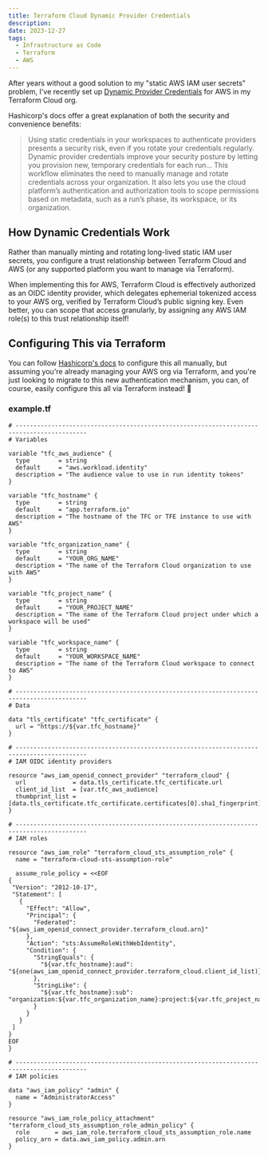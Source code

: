 ```yaml
---
title: Terraform Cloud Dynamic Provider Credentials
description:
date: 2023-12-27
tags:
  - Infrastructure as Code
  - Terraform
  - AWS
---
```


After years without a good solution to my "static AWS IAM user secrets" problem, I've recently set up [Dynamic Provider Credentials](https://developer.hashicorp.com/terraform/cloud-docs/workspaces/dynamic-provider-credentials) for AWS in my Terraform Cloud org.

Hashicorp's docs offer a great explanation of both the security and convenience benefits:

> Using static credentials in your workspaces to authenticate providers presents a security risk, even if you rotate your credentials regularly. Dynamic provider credentials improve your security posture by letting you provision new, temporary credentials for each run... This workflow eliminates the need to manually manage and rotate credentials across your organization. It also lets you use the cloud platform’s authentication and authorization tools to scope permissions based on metadata, such as a run’s phase, its workspace, or its organization.

## How Dynamic Credentials Work

Rather than manually minting and rotating long-lived static IAM user secrets, you configure a trust relationship between Terraform Cloud and AWS (or any supported platform you want to manage via Terraform).

When implementing this for AWS, Terraform Cloud is effectively authorized as an OIDC identity provider, which delegates ephemerial tokenized access to your AWS org, verified by Terraform Cloud’s public signing key. Even better, you can scope that access granularly, by assigning any AWS IAM role(s) to this trust relationship itself!

## Configuring This via Terraform

You can follow [Hashicorp's docs](https://developer.hashicorp.com/terraform/cloud-docs/workspaces/dynamic-provider-credentials/aws-configuration) to configure this all manually, but assuming you're already managing your AWS org via Terraform, and you're just looking to migrate to this new authentication mechanism, you can, of course, easily configure this all via Terraform instead! 🚀

### example.tf

```hcl
# ------------------------------------------------------------------------------------------
# Variables

variable "tfc_aws_audience" {
  type        = string
  default     = "aws.workload.identity"
  description = "The audience value to use in run identity tokens"
}

variable "tfc_hostname" {
  type        = string
  default     = "app.terraform.io"
  description = "The hostname of the TFC or TFE instance to use with AWS"
}

variable "tfc_organization_name" {
  type        = string
  default     = "YOUR_ORG_NAME"
  description = "The name of the Terraform Cloud organization to use with AWS"
}

variable "tfc_project_name" {
  type        = string
  default     = "YOUR_PROJECT_NAME"
  description = "The name of the Terraform Cloud project under which a workspace will be used"
}

variable "tfc_workspace_name" {
  type        = string
  default     = "YOUR_WORKSPACE_NAME"
  description = "The name of the Terraform Cloud workspace to connect to AWS"
}

# ------------------------------------------------------------------------------------------
# Data

data "tls_certificate" "tfc_certificate" {
  url = "https://${var.tfc_hostname}"
}

# ------------------------------------------------------------------------------------------
# IAM OIDC identity providers

resource "aws_iam_openid_connect_provider" "terraform_cloud" {
  url             = data.tls_certificate.tfc_certificate.url
  client_id_list  = [var.tfc_aws_audience]
  thumbprint_list = [data.tls_certificate.tfc_certificate.certificates[0].sha1_fingerprint]
}

# ------------------------------------------------------------------------------------------
# IAM roles

resource "aws_iam_role" "terraform_cloud_sts_assumption_role" {
  name = "terraform-cloud-sts-assumption-role"

  assume_role_policy = <<EOF
{
 "Version": "2012-10-17",
 "Statement": [
   {
     "Effect": "Allow",
     "Principal": {
       "Federated": "${aws_iam_openid_connect_provider.terraform_cloud.arn}"
     },
     "Action": "sts:AssumeRoleWithWebIdentity",
     "Condition": {
       "StringEquals": {
         "${var.tfc_hostname}:aud": "${one(aws_iam_openid_connect_provider.terraform_cloud.client_id_list)}"
       },
       "StringLike": {
         "${var.tfc_hostname}:sub": "organization:${var.tfc_organization_name}:project:${var.tfc_project_name}:workspace:${var.tfc_workspace_name}:run_phase:*"
       }
     }
   }
 ]
}
EOF
}

# ------------------------------------------------------------------------------------------
# IAM policies

data "aws_iam_policy" "admin" {
  name = "AdministratorAccess"
}

resource "aws_iam_role_policy_attachment" "terraform_cloud_sts_assumption_role_admin_policy" {
  role       = aws_iam_role.terraform_cloud_sts_assumption_role.name
  policy_arn = data.aws_iam_policy.admin.arn
}
```

